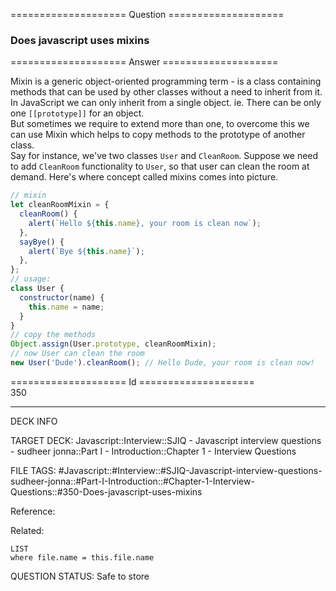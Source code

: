 ==================== Question ====================  

### Does javascript uses mixins  

==================== Answer ====================  

Mixin is a generic object-oriented programming term - is a class containing
methods that can be used by other classes without a need to inherit from it. In
JavaScript we can only inherit from a single object. ie. There can be only one
`[[prototype]]` for an object.  
But sometimes we require to extend more than one, to overcome this we can use
Mixin which helps to copy methods to the prototype of another class.  
Say for instance, we've two classes `User` and `CleanRoom`. Suppose we need to
add `CleanRoom` functionality to `User`, so that user can clean the room at
demand. Here's where concept called mixins comes into picture.

```javascript
// mixin
let cleanRoomMixin = {
  cleanRoom() {
    alert(`Hello ${this.name}, your room is clean now`);
  },
  sayBye() {
    alert(`Bye ${this.name}`);
  },
};
// usage:
class User {
  constructor(name) {
    this.name = name;
  }
}
// copy the methods
Object.assign(User.prototype, cleanRoomMixin);
// now User can clean the room
new User('Dude').cleanRoom(); // Hello Dude, your room is clean now!
```

==================== Id ====================  
350
<!--ID: 1707879823650-->

---

DECK INFO

TARGET DECK: Javascript::Interview::SJIQ - Javascript interview questions - sudheer jonna::Part I - Introduction::Chapter 1 - Interview Questions

FILE TAGS: #Javascript::#Interview::#SJIQ-Javascript-interview-questions-sudheer-jonna::#Part-I-Introduction::#Chapter-1-Interview-Questions::#350-Does-javascript-uses-mixins

Reference:

Related:

```dataview
LIST
where file.name = this.file.name
```
QUESTION STATUS: Safe to store
